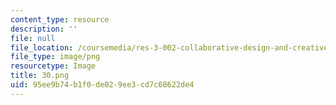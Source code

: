 ```yaml
---
content_type: resource
description: ''
file: null
file_location: /coursemedia/res-3-002-collaborative-design-and-creative-expression-with-arduino-microcontrollers-january-iap-2017/95ee9b74b1f0de029ee3cd7c68622de4_30.png
file_type: image/png
resourcetype: Image
title: 30.png
uid: 95ee9b74-b1f0-de02-9ee3-cd7c68622de4
---
```

